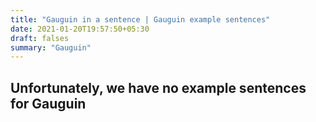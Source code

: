 ```yaml
---
title: "Gauguin in a sentence | Gauguin example sentences"
date: 2021-01-20T19:57:50+05:30
draft: falses
summary: "Gauguin"
---
```

## Unfortunately, we have no example sentences for Gauguin                 
